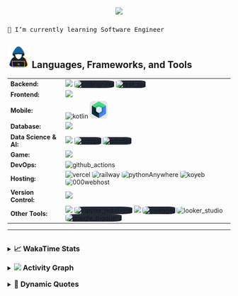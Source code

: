 <!-- Animated name -->
<h1 align="center">
  <a>
    <img src="https://readme-typing-svg.herokuapp.com?color=%2336BCF7&size=25&center=true&vCenter=true&width=750&height=75&lines=Hello+Fellow+<𝚌𝚘𝚍𝚎𝚛𝚜/>!+👋;I'm+Marwah;Computer+and+Informatics+Engineering+Student">
  </a>
</h1>

<!-- Written About Section stuff -->
<pre>🌱 I’m currently learning Software Engineer</pre>

<!--  Languages and Frameworks -->
## <picture><img src = "./assets/about_me.gif" width = 50px></picture> **Languages, Frameworks, and Tools**

<table>
    <tr>
        <td style="font-weight: bold; padding-right: 10px; vertical-align: center; border: none;">Backend:</td>
        <td>
          <img height="40" src="https://skillicons.dev/icons?i=nodejs,express,python,anaconda,php,laravel,net,django,flask,fastapi,cpp"/>
          <img width="40" src="https://cdn.iconscout.com/icon/free/png-512/free-codeigniter-4-1175201.png?f=webp&w=512" alt="codeigniter" title="codeigniter" style='background-color:#242938; border-radius: 20%;'/>
          <img width="40" src="https://user-images.githubusercontent.com/25181517/192107858-fe19f043-c502-4009-8c47-476fc89718ad.png" alt="rest_api" title="REST API" style='background-color:#242938; border-radius: 20%;' />
        </td>
    </tr>
    <tr>
        <td style="font-weight: bold; padding-right: 10px; vertical-align: center;">Frontend:</td>
        <td><img height="40" src="https://skillicons.dev/icons?i=bootstrap,html,css,js,jquery,tailwind"/></td>
    </tr>
    <tr>
        <td style="font-weight: bold; padding-right: 10px; vertical-align: center; border: none;">Mobile:</td>
        <td>
          <img height="40" src="https://skillicons.dev/icons?i=kotlin" alt="kotlin" title="Kotlin"/>
          <img height="40" src="https://raw.githubusercontent.com/github/explore/ae48d1ca3274c0c3a90f872e605eaef069a16771/topics/jetpack-compose/jetpack-compose.png" alt="jetpack_compose" title="Jetpack Compose" style="border-radius: 20%;"/>
        </td>
    </tr>
    <tr>
        <td style="font-weight: bold; padding-right: 10px; vertical-align: center; border: none;">Database:</td>
        <td>
          <img height="40" src="https://skillicons.dev/icons?i=mysql,postgresql,firebase,sqlite,sequelize"/>
        </td>
    </tr>
    <tr>
        <td style="font-weight: bold; padding-right: 10px; vertical-align: center; border: none;">Data Science & AI:</td>
        <td>
          <img height="40" src="https://skillicons.dev/icons?i=tensorflow,sklearn"/>
          <img width="40" src="https://cdn.jsdelivr.net/gh/devicons/devicon/icons/numpy/numpy-original.svg" alt="numpy" title="Numpy" style='background-color:#242938; border-radius: 20%;'/>
          <img width="40" src="https://cdn.jsdelivr.net/gh/devicons/devicon/icons/pandas/pandas-original.svg" alt="pandas" title="Pandas" style='background-color:#242938; border-radius: 20%;'/>
        </td>
    </tr>
    <tr>
        <td style="font-weight: bold; padding-right: 10px; vertical-align: center; border: none;">Game:</td>
        <td>
          <img height="40" src="https://skillicons.dev/icons?i=processing"/>
        </td>
    </tr>
    <tr>
        <td style="font-weight: bold; padding-right: 10px; vertical-align: center; border: none;">DevOps:</td>
        <td><img height="40" src="https://skillicons.dev/icons?i=githubactions" alt="github_actions" title="Github Actions"/></td>
    </tr>
    <tr>
        <td style="font-weight: bold; padding-right: 10px; vertical-align: center; border: none;">Hosting:</td>
        <td>
          <img height="40" src="https://skillicons.dev/icons?i=vercel" alt="vercel" title="Vercel"/>
          <img height="40" src="https://cdn-1.webcatalog.io/catalog/railway/railway-icon-filled-256.webp?v=1714775610392" alt="railway" title="Railway" style="border-radius: 20%;">
          <img height="40" src="https://img.stackshare.io/service/4940/logo300x300.png" alt="pythonAnywhere" title="pythonAnywhere" style="border-radius: 20%;">
          <img height="40" src="https://img.stackshare.io/stack/508688/default_c85654cdbd8aff0751f8628d64605faac44f586d.png" alt="koyeb" title="Koyeb" style="border-radius: 20%;">
          <img height="40" src="https://img.stackshare.io/service/5267/k1SrAvnA_400x400.jpg" alt="000webhost" title="000webhost" style="border-radius: 20%;">
        </td>
    </tr>
    <tr>
        <td style="font-weight: bold; padding-right: 10px; vertical-align: center; border: none;">Version Control:</td>
        <td><img height="40" src="https://skillicons.dev/icons?i=git,github,gitlab"/></td>
    </tr>
    <tr>
        <td style="font-weight: bold; padding-right: 10px; vertical-align: center; border: none;">Other Tools:</td>
        <td>
          <img height="40" src="https://skillicons.dev/icons?i=vscode,visualstudio"/>
          <img width="40" src="https://cdn.jsdelivr.net/gh/devicons/devicon/icons/jupyter/jupyter-original.svg" alt="jupyter_notebook" title="Jupyter Notebook" style='background-color:#242938; border-radius: 20%;'/>
          <img height="40" src="https://skillicons.dev/icons?i=postman,figma,arduino"/>
          <img width="40" src="https://user-images.githubusercontent.com/25181517/186711335-a3729606-5a78-4496-9a36-06efcc74f800.png" alt="swagger" title="Swagger" style='background-color:#242938; border-radius: 20%;'/>
          <img width="40" src="https://img.stackshare.io/service/1881/default_1431993fb5378db3220eeba43566bb9f356418f7.png" alt="looker_studio" title="Looker Studio" style='border-radius: 20%;'/>
          <img width="40" src="https://img.stackshare.io/service/695/BigQuery.png" alt="google_bigquery" title="Google BigQuery" style='background-color:#242938; border-radius: 20%;'/>
        </td>
    </tr>
</table>

---

<br>

<!--  Activity Graph -->
<details>
<summary>
<h3 style='display: inline'> 
  <g-emoji class="g-emoji" alias="chart_with_upwards_trend" fallback-src="https://github.githubassets.com/images/icons/emoji/unicode/1f4c8.png">📈</g-emoji>
  <b> WakaTime Stats </b>
</h3>
</summary>
<br>

<!--START_SECTION:waka-->

```txt
From: 05 July 2024 - To: 11 July 2024

Total Time: 17 hrs 3 mins

Python           10 hrs 3 mins   ⣿⣿⣿⣿⣿⣿⣿⣿⣿⣿⣿⣿⣿⣿⣶⣀⣀⣀⣀⣀⣀⣀⣀⣀⣀   58.99 %
PHP              3 hrs 54 mins   ⣿⣿⣿⣿⣿⣶⣀⣀⣀⣀⣀⣀⣀⣀⣀⣀⣀⣀⣀⣀⣀⣀⣀⣀⣀   22.95 %
Text             49 mins         ⣿⣄⣀⣀⣀⣀⣀⣀⣀⣀⣀⣀⣀⣀⣀⣀⣀⣀⣀⣀⣀⣀⣀⣀⣀   04.79 %
YAML             38 mins         ⣿⣀⣀⣀⣀⣀⣀⣀⣀⣀⣀⣀⣀⣀⣀⣀⣀⣀⣀⣀⣀⣀⣀⣀⣀   03.71 %
Blade Template   28 mins         ⣶⣀⣀⣀⣀⣀⣀⣀⣀⣀⣀⣀⣀⣀⣀⣀⣀⣀⣀⣀⣀⣀⣀⣀⣀   02.75 %
```

<!--END_SECTION:waka-->

---
</details>
<br>


<!--  Activity Graph -->
<details>
<summary>
<h3 style='display: inline'> 
  <img src="https://media.giphy.com/media/iY8CRBdQXODJSCERIr/giphy.gif" width="35">
  <b> Activity Graph </b> 
</h3>
</summary>
<br>
<p align="center">
  <img src="./profile-3d-contrib/profile-night-view.svg" width="100%"/>
</p>

---

</details>
<br>

<!--  Dynamic Quotes -->
<details>
<summary>
<h3 style='display: inline'> 📜 Dynamic Quotes </h3>
</summary>
<br>
<p align='center'>
<img src="https://quotes-github-readme.vercel.app/api?type=horizontal&theme=dark">
</p>